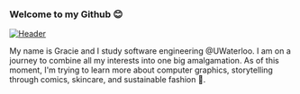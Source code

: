 ### Welcome to my Github 😊


[![Header](https://raw.githubusercontent.com/MartinHeinz/<OWNER>/<OWNER>/intro.jpeg "Header")](intro.jpeg)
 
My name is Gracie and I study software engineering @UWaterloo. I am on a journey to combine all my interests into one big amalgamation. As of this moment, I'm trying to learn more about computer graphics, storytelling through comics, skincare, and sustainable fashion 👯. 
